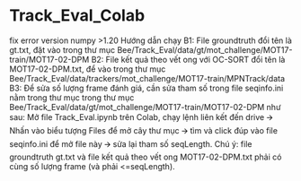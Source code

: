 # Track_Eval_Colab
fix error version numpy >1.20
Hướng dẫn chạy
B1: File groundtruth đổi tên là gt.txt, đặt vào trong thư mục Bee/Track_Eval/data/gt/mot_challenge/MOT17-train/MOT17-02-DPM
B2: File kết quả theo vết ong với OC-SORT đổi tên là MOT17-02-DPM.txt, để vào trong thư mục Bee/Track_Eval/data/trackers/mot_challenge/MOT17-train/MPNTrack/data
B3: Để sửa số lượng frame đánh giá, cần sửa tham số trong file seqinfo.ini nằm trong thư mục trong thư mục Bee/Track_Eval/data/gt/mot_challenge/MOT17-train/MOT17-02-DPM như sau: Mở file Track_Eval.ipynb trên Colab, chạy lệnh liên kết đến drive 🡪 Nhấn vào biểu tượng Files để mở cây thư mục 🡪 tìm và click đúp vào file seqinfo.ini để mở file này 🡪 sửa lại tham số seqLength. Chú ý: file groundtruth gt.txt và file kết quả theo vết ong MOT17-02-DPM.txt phải có cùng số lượng frame (và phải <=seqLength).
